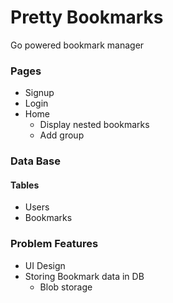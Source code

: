 # Pretty Bookmarks

Go powered bookmark manager

### Pages

-   Signup
-   Login
-   Home
    -   Display nested bookmarks
    -   Add group

### Data Base

#### Tables

-   Users
-   Bookmarks

### Problem Features

-   UI Design
-   Storing Bookmark data in DB
    -   Blob storage
